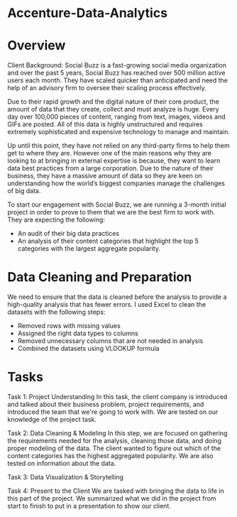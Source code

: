 # Accenture-Data-Analytics
# Overview
Client Background: Social Buzz is a fast-growing social media organization and over the past 5 years, Social Buzz has reached over 500 million active users each month. They have scaled quicker than anticipated and need the help of an advisory firm to oversee their scaling process effectively.

Due to their rapid growth and the digital nature of their core product, the amount of data that they create, collect and must analyze is huge. Every day over 100,000 pieces of content, ranging from text, images, videos and GIFs are posted. All of this data is highly unstructured and requires extremely sophisticated and expensive technology to manage and maintain.

Up until this point, they have not relied on any third-party firms to help them get to where they are. However one of the main reasons why they are looking to at bringing in external expertise is because, they want to learn data best practices from a large corporation. Due to the nature of their business, they have a massive amount of data so they are keen on understanding how the world’s biggest companies manage the challenges of big data.

To start our engagement with Social Buzz, we are running a 3-month initial project in order to prove to them that we are the best firm to work with. They are expecting the following:

- An audit of their big data practices
- An analysis of their content categories that highlight the top 5 categories with the largest aggregate popularity.

# Data Cleaning and Preparation
We need to ensure that the data is cleaned before the analysis to provide a high-quality analysis that has fewer errors. I used Excel to clean the datasets with the following steps:
- Removed rows with missing values
- Assigned the right data types to columns
- Removed unnecessary columns that are not needed in analysis
- Combined the datasets using VLOOKUP formula

# Tasks
Task 1: Project Understanding
In this task, the client company is introduced and talked about their business problem, project requirements, and introduced the team that we're going to work with. We are tested on our knowledge of the project task.

Task 2: Data Cleaning & Modeling
In this step, we are focused on gathering the requirements needed for the analysis, cleaning those data, and doing proper modeling of the data. The client wanted to figure out which of the content categories has the highest aggregated popularity. We are also tested on information about the data.

Task 3: Data Visualization & Storytelling 

Task 4: Present to the Client
We are tasked with bringing the data to life in this part of the project. We summarized what we did in the project from start to finish to put in a presentation to show our client.



